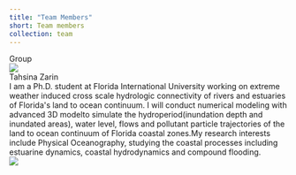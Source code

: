 ```yaml
---
title: "Team Members"
short: Team members
collection: team
---
```

Group <br/>
<img src='/images/images/team/GroupTeam.JPG'> <br/>
Tahsina Zarin <br/>
I am a Ph.D. student at Florida International University working on extreme weather induced cross scale hydrologic connectivity of rivers and estuaries of Florida's land to ocean continuum. I will conduct numerical modeling with advanced 3D modelto simulate the hydroperiod(inundation depth and inundated areas), water level, flows and pollutant particle trajectories of the land to ocean continuum of Florida coastal zones.My research interests include Physical Oceanography, studying the coastal processes including estuarine dynamics, coastal hydrodynamics and compound flooding. <br/>
<img src='/images/images/team/tahsina-zarin.jpg'> <br/>

